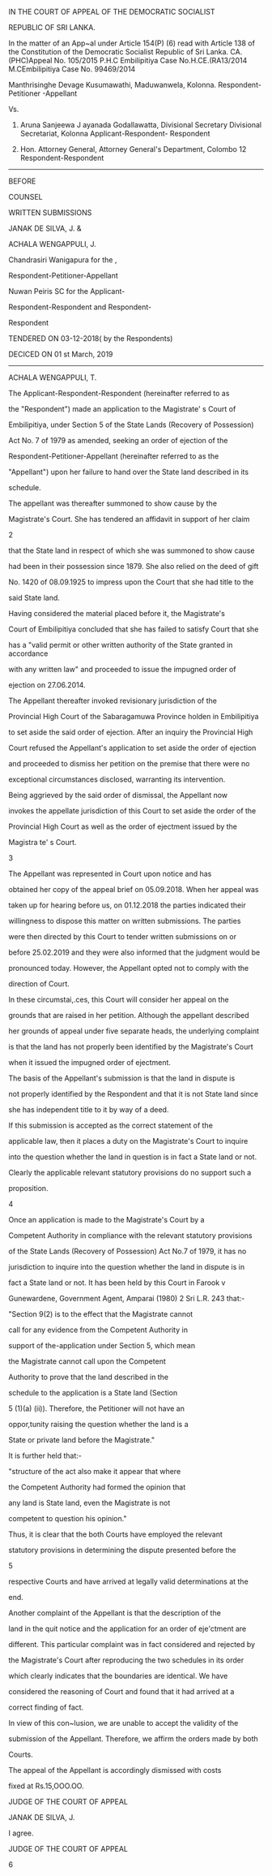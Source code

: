 IN THE COURT OF APPEAL OF THE DEMOCRATIC SOCIALIST

REPUBLIC OF SRI LANKA.

In the matter of an App~al under Article 154(P) (6) read with Article 138 of the Constitution of the Democratic Socialist Republic of Sri Lanka. CA.(PHC)Appeal No. 105/2015 P.H.C Embilipitiya Case No.H.CE.(RA13/2014 M.CEmbilipitiya Case No. 99469/2014

Manthrisinghe Devage Kusumawathi, Maduwanwela, Kolonna. Respondent- Petitioner -Appellant

Vs.

1. Aruna Sanjeewa J ayanada Godallawatta, Divisional Secretary Divisional Secretariat, Kolonna Applicant-Respondent- Respondent

2. Hon. Attorney General, Attorney General's Department, Colombo 12 Respondent-Respondent

**********

BEFORE

COUNSEL

WRITTEN SUBMISSIONS

JANAK DE SILVA, J. &

ACHALA WENGAPPULI, J.

Chandrasiri Wanigapura for the ,

Respondent-Petitioner-Appellant

Nuwan Peiris SC for the Applicant-

Respondent-Respondent and Respondent-

Respondent

TENDERED ON 03-12-2018( by the Respondents)

DECICED ON 01 st March, 2019

*************

ACHALA WENGAPPULI, T.

The Applicant-Respondent-Respondent (hereinafter referred to as

the "Respondent") made an application to the Magistrate' s Court of

Embilipitiya, under Section 5 of the State Lands (Recovery of Possession)

Act No. 7 of 1979 as amended, seeking an order of ejection of the

Respondent-Petitioner-Appellant (hereinafter referred to as the

"Appellant") upon her failure to hand over the State land described in its

schedule.

The appellant was thereafter summoned to show cause by the

Magistrate's Court. She has tendered an affidavit in support of her claim

2

that the State land in respect of which she was summoned to show cause

had been in their possession since 1879. She also relied on the deed of gift

No. 1420 of 08.09.1925 to impress upon the Court that she had title to the

said State land.

Having considered the material placed before it, the Magistrate's

Court of Embilipitiya concluded that she has failed to satisfy Court that she

has a "valid permit or other written authority of the State granted in accordance

with any written law" and proceeded to issue the impugned order of

ejection on 27.06.2014.

The Appellant thereafter invoked revisionary jurisdiction of the

Provincial High Court of the Sabaragamuwa Province holden in Embilipitiya

to set aside the said order of ejection. After an inquiry the Provincial High

Court refused the Appellant's application to set aside the order of ejection

and proceeded to dismiss her petition on the premise that there were no

exceptional circumstances disclosed, warranting its intervention.

Being aggrieved by the said order of dismissal, the Appellant now

invokes the appellate jurisdiction of this Court to set aside the order of the

Provincial High Court as well as the order of ejectment issued by the

Magistra te' s Court.

3

The Appellant was represented in Court upon notice and has

obtained her copy of the appeal brief on 05.09.2018. When her appeal was

taken up for hearing before us, on 01.12.2018 the parties indicated their

willingness to dispose this matter on written submissions. The parties

were then directed by this Court to tender written submissions on or

before 25.02.2019 and they were also informed that the judgment would be

pronounced today. However, the Appellant opted not to comply with the

direction of Court.

In these circumstai,.ces, this Court will consider her appeal on the

grounds that are raised in her petition. Although the appellant described

her grounds of appeal under five separate heads, the underlying complaint

is that the land has not properly been identified by the Magistrate's Court

when it issued the impugned order of ejectment.

The basis of the Appellant's submission is that the land in dispute is

not properly identified by the Respondent and that it is not State land since

she has independent title to it by way of a deed.

If this submission is accepted as the correct statement of the

applicable law, then it places a duty on the Magistrate's Court to inquire

into the question whether the land in question is in fact a State land or not.

Clearly the applicable relevant statutory provisions do no support such a

proposition.

4

Once an application is made to the Magistrate's Court by a

Competent Authority in compliance with the relevant statutory provisions

of the State Lands (Recovery of Possession) Act No.7 of 1979, it has no

jurisdiction to inquire into the question whether the land in dispute is in

fact a State land or not. It has been held by this Court in Farook v

Gunewardene, Government Agent, Amparai (1980) 2 Sri L.R. 243 that:-

"Section 9(2) is to the effect that the Magistrate cannot

call for any evidence from the Competent Authority in

support of the-application under Section 5, which mean

the Magistrate cannot call upon the Competent

Authority to prove that the land described in the

schedule to the application is a State land (Section

5 (1)(a) (ii)). Therefore, the Petitioner will not have an

oppor,tunity raising the question whether the land is a

State or private land before the Magistrate."

It is further held that:-

"structure of the act also make it appear that where

the Competent Authority had formed the opinion that

any land is State land, even the Magistrate is not

competent to question his opinion."

Thus, it is clear that the both Courts have employed the relevant

statutory provisions in determining the dispute presented before the

5

respective Courts and have arrived at legally valid determinations at the

end.

Another complaint of the Appellant is that the description of the

land in the quit notice and the application for an order of eje'ctment are

different. This particular complaint was in fact considered and rejected by

the Magistrate's Court after reproducing the two schedules in its order

which clearly indicates that the boundaries are identical. We have

considered the reasoning of Court and found that it had arrived at a

correct finding of fact.

In view of this con~lusion, we are unable to accept the validity of the

submission of the Appellant. Therefore, we affirm the orders made by both

Courts.

The appeal of the Appellant is accordingly dismissed with costs

fixed at Rs.15,OOO.OO.

JUDGE OF THE COURT OF APPEAL

JANAK DE SILVA, J.

I agree.

JUDGE OF THE COURT OF APPEAL

6